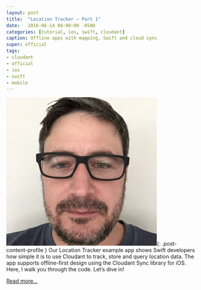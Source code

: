 ```yaml
---
layout: post
title:  "Location Tracker – Part 1"
date:   2016-06-14 08:00:00 -0500
categories: [tutorial, ios, swift, cloudant]
caption: Offline apps with mapping, Swift and cloud sync
super: official
tags:
- cloudant
- official
- ios
- swift
- mobile
---
```


![Super Official](/img/profile1.jpg){: .post-content-profile } Our Location Tracker example app shows Swift
developers how simple it is to use Cloudant to track, store and query location data.
The app supports offline-first design using the Cloudant Sync library for iOS. Here, I walk you through the code. 
Let’s dive in!

[Read more...](https://developer.ibm.com/clouddataservices/2016/06/14/location-tracker-part-1-offline-first/)